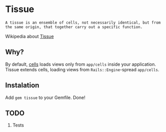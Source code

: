 # Tissue

    A tissue is an ensemble of cells, not necessarily identical, but from the same origin, that together carry out a specific function.
Wikipedia about [Tissue](http://en.wikipedia.org/wiki/Tissue_%28biology%29)

## Why?

By default, [cells](https://github.com/apotonick/cells) loads views only from `app/cells` inside your application. Tissue extends cells, loading views from `Rails::Engine`-spread `app/cells`.

## Instalation

Add `gem tissue` to your Gemfile. Done!

## TODO

1. Tests